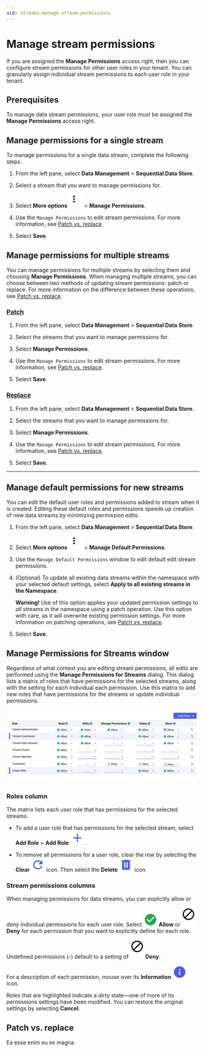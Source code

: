 ```yaml
---
uid: streams-manage-stream-permissions
---
```


# Manage stream permissions

If you are assigned the **Manage Permissions** access right, then you can configure stream permissions for other user roles in your tenant. You can granularly assign individual stream permissions to each user role in your tenant.

## Prerequisites

To manage data stream permissions, your user role must be assigned the **Manage Permissions** access right.

## Manage permissions for a single stream

To manage permissions for a single data stream, complete the following steps:

1. From the left pane, select **Data Management** > **Sequential Data Store**.

1. Select a stream that you want to manage permissions for.

1. Select **More options** ![More options icon](../../../_icons/dots-vertical.svg) > **Manage Permissions**.

1. Use the `Manage Permissions` to edit stream permissions. For more information, see [Patch vs. replace](#patch-vs-replace).

1. Select **Save**.

## Manage permissions for multiple streams

You can manage permissions for multiple streams by selecting them and choosing **Manage Permissions**. When managing multiple streams, you can choose between two methods of updating stream permissions: patch or replace. For more information on the difference between these operations, see [Patch vs. replace](#patch-vs-replace).

### [Patch](#tab/patch)

1. From the left pane, select **Data Management** > **Sequential Data Store**.

1. Select the streams that you want to manage permissions for.

1. Select **Manage Permissions**.

1. Use the `Manage Permissions` to edit stream permissions. For more information, see [Patch vs. replace](#patch-vs-replace).

1. Select **Save**.

### [Replace](#tab/replace)

1. From the left pane, select **Data Management** > **Sequential Data Store**.

1. Select the streams that you want to manage permissions for.

1. Select **Manage Permissions**.

1. Use the `Manage Permissions` to edit stream permissions. For more information, see [Patch vs. replace](#patch-vs-replace).

1. Select **Save**.

***

## Manage default permissions for new streams

You can edit the default user roles and permissions added to stream when it is created. Editing these default roles and permissions speeds up creation of new data streams by minimizing permission edits.

1. From the left pane, select **Data Management** > **Sequential Data Store**.

1. Select **More options** ![More options icon](../../../_icons/dots-vertical.svg) > **Manage Default Permissions**.

1. Use the `Manage Default Permissions` window to edit default edit stream permissions.

1. (Optional) To update all existing data streams within the namespace with your selected default settings, select **Apply to all existing streams in the Namespace**.

	**Warning!** Use of this option applies your updated permission settings to *all* streams in the namespace using a patch operation. Use this option with care, as it will overwrite existing permission settings. For more information on patching operations, see [Patch vs. replace](#patch-vs-replace).

1. Select **Save**.

## Manage Permissions for Streams window

Regardless of what context you are editing stream permissions, all edits are performed using the **Manage Permissions for Streams** dialog. This dialog lists a matrix of roles that have permissions for the selected streams, along with the setting for each individual each permission. Use this matrix to add new roles that have permissions for the streams or update individual permissions.

![Manage permissions](../../../communities/images/manage-permissions-for-streams.png)

### Roles column

The matrix lists each user role that has permissions for the selected streams.

- To add a user role that has permissions for the selected stream, select **Add Role** > **Add Role** ![Add Role](../../../_icons/plus.svg).

- To remove all permissions for a user role, clear the row by selecting the **Clear** ![Clear](../../../_icons/refresh.svg) icon. Then select the **Delete** ![Delete](../../../_icons/trash-can.svg) icon.

### Stream permissions columns

When managing permissions for data streams, you can explicitly allow or deny individual permissions for each user role. Select ![Allow](../../../_icons/check-circle.svg) **Allow** or ![Deny](../../../_icons/cancel.svg) **Deny** for each permission that you want to explicitly define for each role. Undefined permissions (-) default to a setting of ![Deny](../../../_icons/cancel.svg) **Deny**.

For a description of each permission, mouse over its **Information** ![Information](../../../_icons/information.svg) icon.

Roles that are highlighted indicate a *dirty* state—one of more of its permissions settings have been modified. You can restore the original settings by selecting **Cancel**.

## Patch vs. replace

Ea esse enim eu ex magna.

